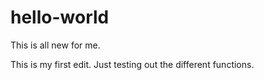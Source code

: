 # hello-world
This is all new for me.

This is my first edit. Just testing out the different functions.
